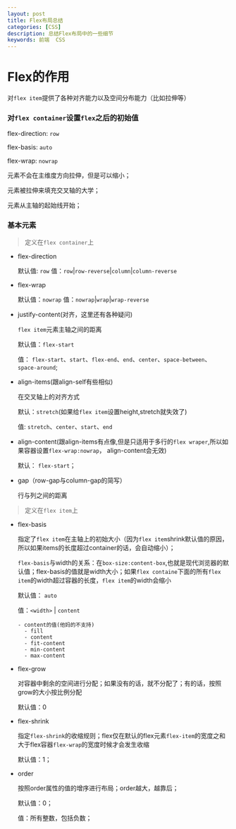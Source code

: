 ```yaml
---
layout: post
title: Flex布局总结
categories: [CSS]
description: 总结Flex布局中的一些细节
keywords: 前端  CSS
---
```



<h1>Flex的作用</h1>

对`flex item`提供了各种对齐能力以及空间分布能力（比如拉伸等）


### 对`flex container`设置`flex`之后的初始值

flex-direction: `row`

flex-basis: `auto`

flex-wrap: `nowrap`

元素不会在主维度方向拉伸，但是可以缩小；

元素被拉伸来填充交叉轴的大学；

元素从主轴的起始线开始；


### 基本元素

> 定义在`flex container`上

- flex-direction
  
  默认值: `row`
  值：`row`|`row-reverse`|`column`|`column-reverse`

- flex-wrap

  默认值：`nowrap`
  值：`nowrap`|`wrap`|`wrap-reverse`


- justify-content(对齐，这里还有各种疑问)

  `flex item`元素主轴之间的距离

  默认值：`flex-start`

  值： `flex-start`、`start`、`flex-end`、`end`、`center`、`space-between`、`space-around`;


- align-items(跟align-self有些相似)

  在交叉轴上的对齐方式

  默认：`stretch`(如果给`flex item`设置height,stretch就失效了)

  值: `stretch`、`center`、`start`、`end`

- align-content(跟align-items有点像,但是只适用于多行的`flex wraper`,所以如果容器设置`flex-wrap:nowrap`， align-content会无效)

  默认： `flex-start`；



- gap（row-gap与column-gap的简写）

  行与列之间的距离



> 定义在`flex item`上

- flex-basis
  
  指定了`flex item`在主轴上的初始大小（因为`flex item`shrink默认值的原因，所以如果items的长度超过container的话，会自动缩小）；

  `flex-basis`与width的关系：在`box-size:content-box`,也就是现代浏览器的默认值；flex-basis的值就是width大小；如果`flex containe`下面的所有`flex item`的width超过容器的长度，`flex item`的width会缩小

  默认值： `auto`

  值：`<width>` | `content` 

      - content的值(他妈的不支持)
        - fill
        - content
        - fit-content
        - min-content
        - max-content

- flex-grow

  对容器中剩余的空间进行分配；如果没有的话，就不分配了；有的话，按照grow的大小按比例分配
  
  默认值：0


- flex-shrink

  指定`flex-shrink`的收缩规则；flex仅在默认的flex元素`flex-item`的宽度之和大于flex容器`flex-wrap`的宽度时候才会发生收缩

  默认值：1；

- order

  按照order属性的值的增序进行布局；order越大，越靠后；

  默认值：0；

  值：所有整数，包括负数；

